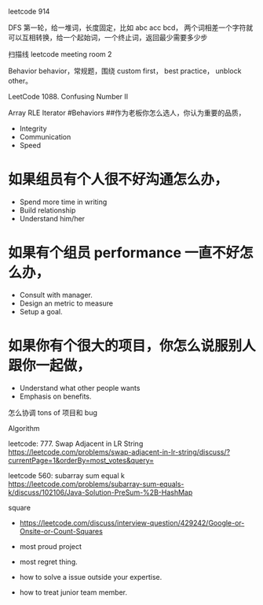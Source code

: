 leetcode 914

DFS
第一轮，给一堆词，长度固定，比如 abc acc bcd， 两个词相差一个字符就可以互相转换，给一个起始词，一个终止词，返回最少需要多少步

扫描线
leetcode meeting room 2

Behavior
behavior，常规题，围绕 custom first， best practice， unblock other。

LeetCode 1088. Confusing Number II

Array
RLE Iterator
#Behaviors ##作为老板你怎么选人，你认为重要的品质，

- Integrity
- Communication
- Speed

# 如果组员有个人很不好沟通怎么办，

- Spend more time in writing
- Build relationship
- Understand him/her

# 如果有个组员 performance 一直不好怎么办，

- Consult with manager.
- Design an metric to measure
- Setup a goal.

# 如果你有个很大的项目，你怎么说服别人跟你一起做，

- Understand what other people wants
- Emphasis on benefits.

怎么协调 tons of 项目和 bug

Algorithm

leetcode: 777. Swap Adjacent in LR String
https://leetcode.com/problems/swap-adjacent-in-lr-string/discuss/?currentPage=1&orderBy=most_votes&query=

leetcode 560: subarray sum equal k
https://leetcode.com/problems/subarray-sum-equals-k/discuss/102106/Java-Solution-PreSum-%2B-HashMap

square

- https://leetcode.com/discuss/interview-question/429242/Google-or-Onsite-or-Count-Squares

- most proud project
- most regret thing.
- how to solve a issue outside your expertise.
- how to treat junior team member.
